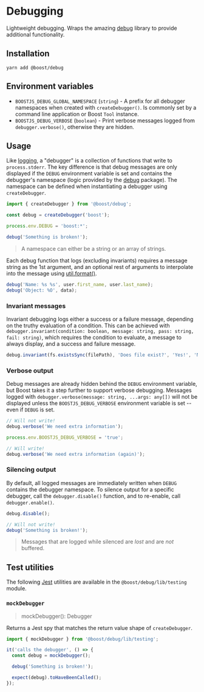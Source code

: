 # Debugging

Lightweight debugging. Wraps the amazing [debug](https://www.npmjs.com/package/debug) library to
provide additional functionality.

## Installation

```
yarn add @boost/debug
```

## Environment variables

- `BOOSTJS_DEBUG_GLOBAL_NAMESPACE` (`string`) - A prefix for all debugger namespaces when created
  with `createDebugger()`. Is commonly set by a command line application or Boost `Tool` instance.
- `BOOSTJS_DEBUG_VERBOSE` (`boolean`) - Print verbose messages logged from `debugger.verbose()`,
  otherwise they are hidden.

## Usage

Like [logging](./log.md), a "debugger" is a collection of functions that write to `process.stderr`.
The key difference is that debug messages are only displayed if the `DEBUG` environment variable is
set and contains the debugger's namespace (logic provided by the
[debug](https://www.npmjs.com/package/debug) package). The namespace can be defined when
instantiating a debugger using `createDebugger`.

```ts
import { createDebugger } from '@boost/debug';

const debug = createDebugger('boost');

process.env.DEBUG = 'boost:*';

debug('Something is broken!');
```

> A namespace can either be a string or an array of strings.

Each debug function that logs (excluding invariants) requires a message string as the 1st argument,
and an optional rest of arguments to interpolate into the message using
[util.format()](https://nodejs.org/api/util.html#util_util_format_format_args).

```ts
debug('Name: %s %s', user.first_name, user.last_name);
debug('Object: %O', data);
```

### Invariant messages

Invariant debugging logs either a success or a failure message, depending on the truthy evaluation
of a condition. This can be achieved with
`debugger.invariant(condition: boolean, message: string, pass: string, fail: string)`, which
requires the condition to evaluate, a message to always display, and a success and failure message.

```ts
debug.invariant(fs.existsSync(filePath), 'Does file exist?', 'Yes!', 'No');
```

### Verbose output

Debug messages are already hidden behind the `DEBUG` environment variable, but Boost takes it a step
further to support verbose debugging. Messages logged with
`debugger.verbose(message: string, ...args: any[])` will not be displayed unless the
`BOOSTJS_DEBUG_VERBOSE` environment variable is set -- even if `DEBUG` is set.

```ts
// Will not write!
debug.verbose('We need extra information');

process.env.BOOSTJS_DEBUG_VERBOSE = 'true';

// Will write!
debug.verbose('We need extra information (again)');
```

### Silencing output

By default, all logged messages are immediately written when `DEBUG` contains the debugger
namespace. To silence output for a specific debugger, call the `debugger.disable()` function, and to
re-enable, call `debugger.enable()`.

```ts
debug.disable();

// Will not write!
debug('Something is broken!');
```

> Messages that are logged while silenced are _lost_ and are _not_ buffered.

## Test utilities

The following [Jest](https://github.com/facebook/jest) utilities are available in the
`@boost/debug/lib/testing` module.

### `mockDebugger`

> mockDebugger(): Debugger

Returns a Jest spy that matches the return value shape of `createDebugger`.

```ts
import { mockDebugger } from '@boost/debug/lib/testing';

it('calls the debugger', () => {
  const debug = mockDebugger();

  debug('Something is broken!');

  expect(debug).toHaveBeenCalled();
});
```
